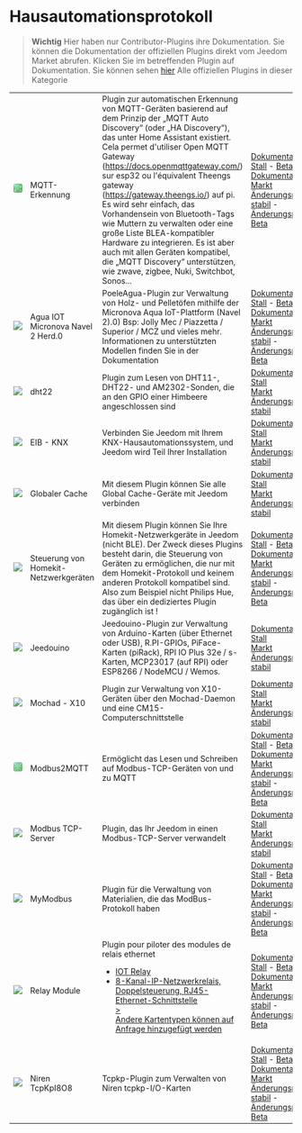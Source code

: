 
# Hausautomationsprotokoll


>**Wichtig**
>Hier haben nur Contributor-Plugins ihre Dokumentation. Sie können die Dokumentation der offiziellen Plugins direkt vom Jeedom Market abrufen. Klicken Sie im betreffenden Plugin auf Dokumentation.
>Sie können sehen [hier](https://market.jeedom.com/index.php?v=d&p=market&type=plugin&categorie=automation+protocol) Alle offiziellen Plugins in dieser Kategorie


| | | | |
|--- | --- | --- | ---|
|<img src="MQTTDiscovery/MQTTDiscovery_icon.png" class="pluginLogo" width="100" />|MQTT-Erkennung|Plugin zur automatischen Erkennung von MQTT-Geräten basierend auf dem Prinzip der „MQTT Auto Discovery“ (oder „HA Discovery“), das unter Home Assistant existiert. Cela permet d'utiliser Open MQTT Gateway (https://docs.openmqttgateway.com/) sur esp32 ou l'équivalent Theengs gateway (https://gateway.theengs.io/) auf pi. Es wird sehr einfach, das Vorhandensein von Bluetooth-Tags wie Muttern zu verwalten oder eine große Liste BLEA-kompatibler Hardware zu integrieren. Es ist aber auch mit allen Geräten kompatibel, die „MQTT Discovery“ unterstützen, wie zwave, zigbee, Nuki, Switchbot, Sonos...|[Dokumentation Stall](https://mips2648.github.io/jeedom-plugins-docs/MQTTDiscovery/de_DE/) - [Beta-Dokumentation](https://mips2648.github.io/jeedom-plugins-docs/MQTTDiscovery/de_DE/)<br/>[Markt](https://market.jeedom.com/index.php?v=d&p=market_display&id=4429)<br/>[Änderungsprotokoll stabil](https://mips2648.github.io/jeedom-plugins-docs/MQTTDiscovery/de_DE/changelog) - [Änderungsprotokoll Beta](https://mips2648.github.io/jeedom-plugins-docs/MQTTDiscovery/de_DE/changelog)|
|<img src="PoeleAgua/PoeleAgua_icon.png" class="pluginLogo" width="100" />|Agua IOT Micronova Navel 2 Herd.0|PoeleAgua-Plugin zur Verwaltung von Holz- und Pelletöfen mithilfe der Micronova Aqua IoT-Plattform (Navel 2).0) Bsp: Jolly Mec / Piazzetta / Superior / MCZ und vieles mehr. Informationen zu unterstützten Modellen finden Sie in der Dokumentation|[Dokumentation Stall](https://lefilliatre.github.io/lefilliatre-documentation/PoeleAgua/de_DE/) - [Beta-Dokumentation](https://lefilliatre.github.io/lefilliatre-documentation/PoeleAgua/de_DE/)<br/>[Markt](https://market.jeedom.com/index.php?v=d&p=market_display&id=4251)<br/>[Änderungsprotokoll stabil](https://lefilliatre.github.io/lefilliatre-documentation/PoeleAgua/de_DE/changelog) - [Änderungsprotokoll Beta](https://lefilliatre.github.io/lefilliatre-documentation/PoeleAgua/de_DE/changelog)|
|<img src="dht22/dht22_icon.png" class="pluginLogo" width="100" />|dht22|Plugin zum Lesen von DHT11-, DHT22- und AM2302-Sonden, die an den GPIO einer Himbeere angeschlossen sind|[Dokumentation Stall](https://linura.github.io/dht22/de_DE/)<br/>[Markt](https://market.jeedom.com/index.php?v=d&p=market_display&id=4010)<br/>[Änderungsprotokoll stabil](https://linura.github.io/dht22/de_DE/changelog)|
|<img src="eibd/eibd_icon.png" class="pluginLogo" width="100" />|EIB - KNX|Verbinden Sie Jeedom mit Ihrem KNX-Hausautomationssystem, und Jeedom wird Teil Ihrer Installation|[Dokumentation Stall](http://mika-nt28.github.io/Documentations/eibd/de_DE/)<br/>[Markt](https://market.jeedom.com/index.php?v=d&p=market_display&id=203)<br/>[Änderungsprotokoll stabil](https://mika-nt28.github.io/Documentations/eibd/de_DE/changelog)|
|<img src="globalcache/globalcache_icon.png" class="pluginLogo" width="100" />|Globaler Cache|Mit diesem Plugin können Sie alle Global Cache-Geräte mit Jeedom verbinden|[Dokumentation Stall](https://mika-nt28.github.io/Documentations/globalcache/de_DE/)<br/>[Markt](https://market.jeedom.com/index.php?v=d&p=market_display&id=2932)<br/>[Änderungsprotokoll stabil](https://mika-nt28.github.io/Documentations/globalcache/de_DE/changelog)|
|<img src="hkControl/hkControl_icon.png" class="pluginLogo" width="100" />|Steuerung von Homekit-Netzwerkgeräten|Mit diesem Plugin können Sie Ihre Homekit-Netzwerkgeräte in Jeedom (nicht BLE). Der Zweck dieses Plugins besteht darin, die Steuerung von Geräten zu ermöglichen, die nur mit dem Homekit-Protokoll und keinem anderen Protokoll kompatibel sind. Also zum Beispiel nicht Philips Hue, das über ein dediziertes Plugin zugänglich ist !|[Dokumentation Stall](https://nebzhb.github.io/jeedom_docs/plugins/hkControl/de_DE/) - [Beta-Dokumentation](https://nebzhb.github.io/jeedom_docs/plugins/hkControl/de_DE/)<br/>[Markt](https://market.jeedom.com/index.php?v=d&p=market_display&id=3919)<br/>[Änderungsprotokoll stabil](https://nebzhb.github.io/jeedom_docs/plugins/hkControl/de_DE/changelog) - [Änderungsprotokoll Beta](https://nebzhb.github.io/jeedom_docs/plugins/hkControl/de_DE/changelog)|
|<img src="jeedouino/jeedouino_icon.png" class="pluginLogo" width="100" />|Jeedouino|Jeedouino-Plugin zur Verwaltung von Arduino-Karten (über Ethernet oder USB), R.PI-GPIOs, PiFace-Karten (piRack), RPI IO Plus 32e / s-Karten, MCP23017 (auf RPI) oder ESP8266 / NodeMCU / Wemos.|[Dokumentation Stall](https://revlysj.github.io/jeedouino/de_DE/index)<br/>[Markt](https://market.jeedom.com/index.php?v=d&p=market_display&id=2064)<br/>[Änderungsprotokoll stabil](https://revlysj.github.io/jeedouino/de_DE/changelog)|
|<img src="mochad/mochad_icon.png" class="pluginLogo" width="100" />|Mochad - X10|Plugin zur Verwaltung von X10-Geräten über den Mochad-Daemon und eine CM15-Computerschnittstelle|[Dokumentation Stall](https://mika-nt28.github.io/Documentations/mochad/de_DE/)<br/>[Markt](https://market.jeedom.com/index.php?v=d&p=market_display&id=359)<br/>[Änderungsprotokoll stabil](https://mika-nt28.github.io/Documentations/mochad/de_DE/changelog)|
|<img src="modbus2mqtt/modbus2mqtt_icon.png" class="pluginLogo" width="100" />|Modbus2MQTT|Ermöglicht das Lesen und Schreiben auf Modbus-TCP-Geräten von und zu MQTT|[Dokumentation Stall](https://mips2648.github.io/jeedom-plugins-docs/modbus2mqtt/de_DE/) - [Beta-Dokumentation](https://mips2648.github.io/jeedom-plugins-docs/modbus2mqtt/de_DE/)<br/>[Markt](https://market.jeedom.com/index.php?v=d&p=market_display&id=4309)<br/>[Änderungsprotokoll stabil](https://mips2648.github.io/jeedom-plugins-docs/modbus2mqtt/de_DE/changelog) - [Änderungsprotokoll Beta](https://mips2648.github.io/jeedom-plugins-docs/modbus2mqtt/de_DE/changelog)|
|<img src="modbustcp/modbustcp_icon.png" class="pluginLogo" width="100" />|Modbus TCP-Server|Plugin, das Ihr Jeedom in einen Modbus-TCP-Server verwandelt|[Dokumentation Stall](https://mips2648.github.io/jeedom-plugins-docs/modbustcp/de_DE/)<br/>[Markt](https://market.jeedom.com/index.php?v=d&p=market_display&id=4320)<br/>[Änderungsprotokoll stabil](https://mips2648.github.io/jeedom-plugins-docs/modbustcp/de_DE/changelog)|
|<img src="mymodbus/mymodbus_icon.png" class="pluginLogo" width="100" />|MyModbus|Plugin für die Verwaltung von Materialien, die das ModBus-Protokoll haben|[Dokumentation Stall](https://mrwaloo.github.io/jeedom-plugins-doc/de_DE/mymodbus_doc) - [Beta-Dokumentation](https://mrwaloo.github.io/jeedom-plugins-doc/de_DE/mymodbus_doc)<br/>[Markt](https://market.jeedom.com/index.php?v=d&p=market_display&id=3858)<br/>[Änderungsprotokoll stabil](https://mrwaloo.github.io/jeedom-plugins-doc/de_DE/mymodbus_changelog) - [Änderungsprotokoll Beta](https://mrwaloo.github.io/jeedom-plugins-doc/de_DE/mymodbus_changelog)|
|<img src="relayModule/relayModule_icon.png" class="pluginLogo" width="100" />|Relay Module|Plugin pour piloter des modules de relais ethernet<ul><li><a href='https://fr.aliexpress.com/item/4000999069820.html?spm=a2g0o.productlist.main.1.4be8486f3Ic93qDingtian'>IOT Relay</a></li><li><a href='https://fr.aliexpress.com/item/32914881766.html?spm=a2g0o.productlist.main.45.109933f0huhSBo'>8-Kanal-IP-Netzwerkrelais, Doppelsteuerung, RJ45-Ethernet-Schnittstelle</li>><br>Andere Kartentypen können auf Anfrage hinzugefügt werden|[Dokumentation Stall](http://fobsoft.github.io/jeedom-plugins-documentation/relayModule/fr_FR) - [Beta-Dokumentation](http://fobsoft.github.io/jeedom-plugins-documentation/relayModule/fr_FR)<br/>[Markt](https://market.jeedom.com/index.php?v=d&p=market_display&id=4382)<br/>[Änderungsprotokoll stabil](http://fobsoft.github.io/jeedom-plugins-documentation/relayModule/de_DE/changelog) - [Änderungsprotokoll Beta](http://fobsoft.github.io/jeedom-plugins-documentation/relayModule/de_DE/changelog)|
|<img src="tcpkp/tcpkp_icon.png" class="pluginLogo" width="100" />|Niren TcpKpI8O8|Tcpkp-Plugin zum Verwalten von Niren tcpkp-I/O-Karten|[Dokumentation Stall](https://lefilliatre.github.io/lefilliatre-documentation/tcpkp/de_DE/) - [Beta-Dokumentation](https://lefilliatre.github.io/lefilliatre-documentation/tcpkp/de_DE/)<br/>[Markt](https://market.jeedom.com/index.php?v=d&p=market_display&id=4256)<br/>[Änderungsprotokoll stabil](https://lefilliatre.github.io/lefilliatre-documentation/tcpkp/de_DE/changelog) - [Änderungsprotokoll Beta](https://lefilliatre.github.io/lefilliatre-documentation/tcpkp/de_DE/changelog)|
